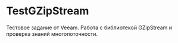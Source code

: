 # TestGZipStream
Тестовое задание от Veeam. Работа с библиотекой GZipStream и проверка знаний многопоточности.
